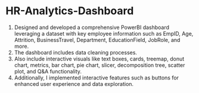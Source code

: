 # HR-Analytics-Dashboard
1. Designed and developed a comprehensive PowerBI dashboard leveraging a dataset with key employee information such as EmpID, Age, Attrition, BusinessTravel, Department, EducationField, JobRole, and more.
2. The dashboard includes data cleaning processes.
3. Also include interactive visuals like text boxes, cards, treemap, donut chart, metrics, bar chart, pie chart, slicer, decomposition tree, scatter plot, and Q&A functionality.
4. Additionally, I implemented interactive features such as buttons for enhanced user experience and data exploration.
